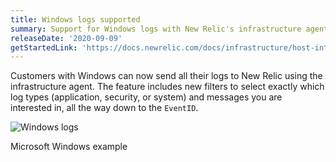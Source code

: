```yaml
---
title: Windows logs supported
summary: Support for Windows logs with New Relic's infrastructure agent
releaseDate: '2020-09-09'
getStartedLink: 'https://docs.newrelic.com/docs/infrastructure/host-integrations/host-integrations-list/windows-services-integration/'
---
```


Customers with Windows can now send all their logs to New Relic using the infrastructure agent. The feature includes new filters to select exactly which log types (application, security, or system) and messages you are interested in, all the way down to the `EventID`.

![Windows logs](./images/10051-windows-logs.png "Windows logs")

Microsoft Windows example
